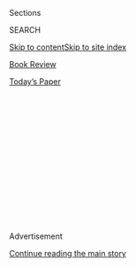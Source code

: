 <div id="app">

<div>

<div>

<div>

<div class="NYTAppHideMasthead css-1q2w90k e1suatyy0">

<div class="section css-ui9rw0 e1suatyy2">

<div class="css-eph4ug er09x8g0">

<div class="css-6n7j50">

</div>

<span class="css-1dv1kvn">Sections</span>

<div class="css-10488qs">

<span class="css-1dv1kvn">SEARCH</span>

</div>

[Skip to content](#site-content)[Skip to site index](#site-index)

</div>

<div id="masthead-section-label" class="css-1wr3we4 eaxe0e00">

[Book
Review](https://www.nytimes.com/section/books/review)

</div>

<div class="css-10698na e1huz5gh0">

</div>

</div>

<div id="masthead-bar-one" class="section hasLinks css-15hmgas e1csuq9d3">

<div class="css-uqyvli e1csuq9d0">

</div>

<div class="css-1uqjmks e1csuq9d1">

</div>

<div class="css-9e9ivx">

[](https://myaccount.nytimes.com/auth/login?response_type=cookie&client_id=vi)

</div>

<div class="css-1bvtpon e1csuq9d2">

[Today’s
Paper](https://www.nytimes.com/section/todayspaper)

</div>

</div>

</div>

</div>

<div data-aria-hidden="false">

<div id="site-content" data-role="main">

<div>

<div class="css-1aor85t" style="opacity:0.000000001;z-index:-1;visibility:hidden">

<div class="css-1hqnpie">

<div class="css-epjblv">

<span class="css-17xtcya">[Book
Review](/section/books/review)</span><span class="css-x15j1o">|</span><span class="css-fwqvlz">Edmund
White’s High-Octane Saga of Twin Sisters and 1950s
Texas</span>

</div>

<div class="css-k008qs">

<div class="css-1iwv8en">

<span class="css-18z7m18"></span>

<div>

</div>

</div>

<span class="css-1n6z4y">https://nyti.ms/2EOj5Dw</span>

<div class="css-1705lsu">

<div class="css-4xjgmj">

<div class="css-4skfbu" data-role="toolbar" data-aria-label="Social Media Share buttons, Save button, and Comments Panel with current comment count" data-testid="share-tools">

  - 
  - 
  - 
  - 
    
    <div class="css-6n7j50">
    
    </div>

  - 

</div>

</div>

</div>

</div>

</div>

</div>

<div id="NYT_TOP_BANNER_REGION" class="css-13pd83m">

</div>

<div id="top-wrapper" class="css-1sy8kpn">

<div id="top-slug" class="css-l9onyx">

Advertisement

</div>

[Continue reading the main
story](#after-top)

<div class="ad top-wrapper" style="text-align:center;height:100%;display:block;min-height:250px">

<div id="top" class="place-ad" data-position="top" data-size-key="top">

</div>

</div>

<div id="after-top">

</div>

</div>

<div id="sponsor-wrapper" class="css-1hyfx7x">

<div id="sponsor-slug" class="css-19vbshk">

Supported by

</div>

[Continue reading the main
story](#after-sponsor)

<div id="sponsor" class="ad sponsor-wrapper" style="text-align:center;height:100%;display:block">

</div>

<div id="after-sponsor">

</div>

</div>

Fiction

<div class="css-1vkm6nb ehdk2mb0">

# Edmund White’s High-Octane Saga of Twin Sisters and 1950s Texas

</div>

<div class="css-79elbk" data-testid="photoviewer-wrapper">

<div class="css-z3e15g" data-testid="photoviewer-wrapper-hidden">

</div>

<div class="css-1a48zt4 ehw59r15" data-testid="photoviewer-children">

![<span class="css-16f3y1r e13ogyst0" data-aria-hidden="true">Edmund
White</span><span class="css-cnj6d5 e1z0qqy90" itemprop="copyrightHolder"><span class="css-1ly73wi e1tej78p0">Credit...</span><span><span>Andrew
Fladeboe
</span></span></span>](https://static01.nyt.com/images/2020/07/14/books/review/Bird1/Bird1-articleLarge.jpg?quality=75&auto=webp&disable=upscale)

</div>

</div>

<div class="css-170u9t6">

<div class="css-u7fh8e">

<div class="css-79elbk">

Buy Book<span data-aria-hidden="true">
    ▾</span>

  - [Amazon](https://www.amazon.com/gp/search?index=books&tag=NYTBSREV-20&field-keywords=A+Saint+From+Texas+Edmund+White)
  - [Apple
    Books](https://du-gae-books-dot-nyt-du-prd.appspot.com/buy?title=A+Saint+From+Texas&author=Edmund+White)
  - [Barnes and
    Noble](https://www.anrdoezrs.net/click-7990613-11819508?url=https%3A%2F%2Fwww.barnesandnoble.com%2Fw%2F%3Fean%3D9781635572551)
  - [Books-A-Million](https://www.anrdoezrs.net/click-7990613-35140?url=https%3A%2F%2Fwww.booksamillion.com%2Fp%2FA%2BSaint%2BFrom%2BTexas%2FEdmund%2BWhite%2F9781635572551)
  - [Bookshop](https://bookshop.org/a/3546/9781635572551)
  - [Indiebound](https://www.indiebound.org/book/9781635572551?aff=NYT)

</div>

When you purchase an independently reviewed book through our site, we
earn an affiliate commission.

</div>

</div>

<div class="css-xt80pu e12qa4dv0">

<div class="css-18e8msd">

<div class="css-vp77d3 epjyd6m0">

<div class="css-1baulvz">

By <span class="css-1baulvz last-byline" itemprop="name">Sarah
Bird</span>

</div>

</div>

  - Aug. 4, 2020, <span class="css-epvm6">5:00 a.m.
    ET</span>

  - 
    
    <div class="css-4xjgmj">
    
    <div class="css-d8bdto" data-role="toolbar" data-aria-label="Social Media Share buttons, Save button, and Comments Panel with current comment count" data-testid="share-tools">
    
      - 
      - 
      - 
      - 
        
        <div class="css-6n7j50">
        
        </div>
    
      - 
    
    </div>
    
    </div>

</div>

</div>

<div class="section meteredContent css-1r7ky0e" name="articleBody" itemprop="articleBody">

<div class="css-1fanzo5 StoryBodyCompanionColumn">

<div class="css-53u6y8">

**A SAINT FROM TEXAS**  
By Edmund White

Rules are made to be broken by the brilliant. It is Edmund White’s
narrative brilliance that allows him to break the inviolable First
Commandment of writing classes, “Show, don’t tell,” and give us the
divinely well-told tale of identical twins who set out to answer the
question: Can Texas be transcended?

Born in the late 1930s on a desolate scrap of East Texas soon to gush
forth a fortune in oil, Yvonne and Yvette — “Why-Von” and “Why-Vet” in
the original Texan — are identical in appearance only. Temperamentally,
our narrator, bubbly Yvonne, and her bookish twin, Yvette, are polar
opposites.

A social-climbing stepmother and a doltish Babbitt of a father use the
newly minted petrodollars to grease their entry into Dallas nouveau
riche society. Determined to escape the gaucheries of the family’s
exclusive Turtle Creek enclave, Yvonne ascends from cheerleader to top
majorette baton twirler to debutante to sorority girl. She attains her
ultimate goal, member of the French aristocracy, as the bartered bride —
“my title and taste for your fortune” — of the odious Baron Adhéaume de
Courcy, “whose family goes back to the First Crusade.”

</div>

</div>

<div class="css-1fanzo5 StoryBodyCompanionColumn">

<div class="css-53u6y8">

Yvette, on the other hand, has her sights set much, *much* higher. She
yearns for nobility of the spirit rather than of the family coat of arms
sort. While Yvonne is preoccupied with Tab Hunter, Peter Pan collars and
how to keep a boy she doesn’t like from “slow-dancing up her leg,”
Yvette is reading Plato and mortifying her flesh until she’s so thin
that her “monthlies” stop. When she confides her desire to lead a life
that will land her “in immortal, loving arms,” Yvonne realizes that her
twin has “a crush on God.” Her cap firmly set on Jesus, Yvette, pausing
only to perform her first miracle, makes her way to a convent in Jericó,
Colombia, where, indeed, she becomes a bride of
Christ.

</div>

</div>

<div class="css-79elbk" data-testid="photoviewer-wrapper">

<div class="css-z3e15g" data-testid="photoviewer-wrapper-hidden">

</div>

<div class="css-1a48zt4 ehw59r15" data-testid="photoviewer-children">

![](https://static01.nyt.com/images/2020/07/14/books/review/Bird2/Bird2-articleLarge.jpg?quality=75&auto=webp&disable=upscale)

</div>

</div>

<div class="css-1fanzo5 StoryBodyCompanionColumn">

<div class="css-53u6y8">

White’s miracle is how he manages to deliver an epic — told from
Yvonne’s perspective and a scattering of letters from Yvette — that
covers five decades, several precisely observed cultures and a host of
indelible characters in a little under 300 pages. The same story, in
less skilled hands, could have easily lumbered in at twice the length.

White’s tale is exactly like a stroll through Le Jardin des Tuileries —
if the garden had been planted with land mines instead of tulips.
Blackmail, infidelity, incest, sadomasochism, assassination, death and
murder are just a few of White’s I.E.D.s. All are nestled innocently in
placid passages detailing, for example, the bric-a-brac that Adhéaume is
squandering Yvonne’s money on — a $15,000 Louis XV *commode*; silver
replicas of the furniture at Versailles; an André Charles Boulle desk of
“rare woods and gold fittings” that costs more than two downtown Dallas
blocks. To say nothing of the army of craftsmen the feckless baron
employs to meticulously restore the family’s medieval estate.

The reader, while happily distracted by remodeling minutiae or, say, a
vivid description of a meeting of the Knights of Malta, “full of
backslapping, heavy teasing and faces dilated with drink-broken
capillaries,” will blithely stumble upon one of White’s booby-traps and
*kablooey:* A shocking new plot point explodes, vaulting the story
forward, soaring over what might typically have been endless pages of
setup, along with the sweaty palms, welling tears and lurching hearts
employed to “show” a character’s emotional state. Instead, White pays us
the ultimate compliment of assuming we can connect the dots on our own.

The rocket fuel that propels these abrupt plot twists past the slightest
suspicion of implausibility is the author’s trademark narrative
virtuosity and high-octane erudition. It is not surprising that White, a
renowned Francophile and author of biographies of[Jean
Genet](https://www.nytimes.com/1993/11/07/books/the-high-priest-of-apostasy.html),
[Marcel
Proust](https://www.nytimes.com/1999/01/10/books/biography-the-short-form.html)and
[Arthur
Rimbaud](https://www.nytimes.com/2008/10/12/books/review/Hell-t.html),
can capture French culture with ironclad authority in such throwaway
aperçus as “the eternal politeness of the French, which often concealed
a barb in its silky tail.” His characterization of University of Texas
sorority girls, on the other hand — “a starter tan,” “Delta Delta Delta.
May I help you help you help you.” “Cute shoes\!” “No dark meat in the
chicken salad, plenty of mayonnaise, no weird curry powder” — is so
unexpectedly convincing that you might find yourself checking Wikipedia
just to make sure that the author never pledged.

</div>

</div>

<div class="css-1fanzo5 StoryBodyCompanionColumn">

<div class="css-53u6y8">

Always an anthropologically acute observer of cultural footprints and
foibles, White reserves his sharpest satirical barbs for the most
deserving targets: the French aristocracy, racists, frat boys, social
climbers, fortune hunters and “terrible Texas Baptists” with their
“shallow, bigoted, self-satisfied religion\!” Yvette’s world, by
contrast, is portrayed without the slightest prick of irony. In her,
White crafts a pure-hearted, cleareyed seeker who struggles with doubt.
“It occurred to me,” the nun writes to her sister, “that the religious
life was all hocus-pocus — designed to protect the rich, harbor lazy,
gluttonous nuns and monks, supply fresh-faced boys for priests to groom
and sodomize, drug the living and tranquilize the dying.” As White
chronicles her quest for “rebirth in God’s love” in a remote Colombian
village, his gaze remains profoundly compassionate. After stops for
involvements, both chaste and otherwise, with the soon-to-be martyred
Bishop Romero and a winsome Filipina nun, Yvette ultimately finds her
path to salvation in the conviction that “it’s my job as a Christian to
find what’s salvageable in every person.”

The end of White’s sumptuous novel is bittersweet. Yvonne surveys the
emotional wreckage of her life and comes to the doleful realization
that, though she and her beloved twin might have escaped 1950s-era
Texas, the damage inflicted by their father has traveled with them both.
“People,” she concludes, “can summon up only the love that was
bequeathed them.”

</div>

</div>

</div>

<div>

</div>

<div>

</div>

<div>

</div>

<div>

<div id="bottom-wrapper" class="css-1ede5it">

<div id="bottom-slug" class="css-l9onyx">

Advertisement

</div>

[Continue reading the main
story](#after-bottom)

<div id="bottom" class="ad bottom-wrapper" style="text-align:center;height:100%;display:block;min-height:90px">

</div>

<div id="after-bottom">

</div>

</div>

</div>

</div>

</div>

## Site Index

<div>

</div>

## Site Information Navigation

  - [© <span>2020</span> <span>The New York Times
    Company</span>](https://help.nytimes.com/hc/en-us/articles/115014792127-Copyright-notice)

<!-- end list -->

  - [NYTCo](https://www.nytco.com/)
  - [Contact
    Us](https://help.nytimes.com/hc/en-us/articles/115015385887-Contact-Us)
  - [Work with us](https://www.nytco.com/careers/)
  - [Advertise](https://nytmediakit.com/)
  - [T Brand Studio](http://www.tbrandstudio.com/)
  - [Your Ad
    Choices](https://www.nytimes.com/privacy/cookie-policy#how-do-i-manage-trackers)
  - [Privacy](https://www.nytimes.com/privacy)
  - [Terms of
    Service](https://help.nytimes.com/hc/en-us/articles/115014893428-Terms-of-service)
  - [Terms of
    Sale](https://help.nytimes.com/hc/en-us/articles/115014893968-Terms-of-sale)
  - [Site
    Map](https://spiderbites.nytimes.com)
  - [Help](https://help.nytimes.com/hc/en-us)
  - [Subscriptions](https://www.nytimes.com/subscription?campaignId=37WXW)

</div>

</div>

</div>

</div>
